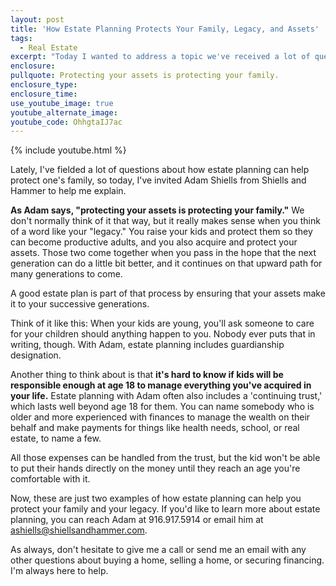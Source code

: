 ```yaml
---
layout: post
title: 'How Estate Planning Protects Your Family, Legacy, and Assets'
tags:
  - Real Estate
excerpt: "Today I wanted to address a topic we've received a lot of questions about lately: estate planning. Estate planning is about protecting your wealth and assets, which is really all about protecting your family. To help me explain the finer details, I've invited Adam Shiells from the law firm Shiells and Hammer. Adam has two good examples of exactly how estate planning protects both your family and your legacy. For more details, watch this short video."
enclosure:
pullquote: Protecting your assets is protecting your family.
enclosure_type:
enclosure_time:
use_youtube_image: true
youtube_alternate_image:
youtube_code: OhhgtaIJ7ac
---
```



{% include youtube.html %}

Lately, I've fielded a lot of questions about how estate planning can help protect one's family, so today, I've invited Adam Shiells from Shiells and Hammer to help me explain.&nbsp;

**As Adam says, "protecting your assets is protecting your family."** We don't normally think of it that way, but it really makes sense when you think of a word like your "legacy." You raise your kids and protect them so they can become productive adults, and you also acquire and protect your assets. Those two come together when you pass in the hope that the next generation can do a little bit better, and it continues on that upward path for many generations to come.&nbsp;

A good estate plan is part of that process by ensuring that your assets make it to your successive generations.&nbsp;

Think of it like this: When your kids are young, you'll ask someone to care for your children should anything happen to you. Nobody ever puts that in writing, though. With Adam, estate planning includes guardianship designation.

Another thing to think about is that **it's hard to know if kids will be responsible enough at age 18 to manage everything you've acquired in your life.** Estate planning with Adam often also includes a 'continuing trust,' which lasts well beyond age 18 for them. You can name somebody who is older and more experienced with finances to manage the wealth on their behalf and make payments for things like health needs, school, or real estate, to name a few.&nbsp;

All those expenses can be handled from the trust, but the kid won't be able to put their hands directly on the money until they reach an age you're comfortable with it.&nbsp;

Now, these are just two examples of how estate planning can help you protect your family and your legacy. If you'd like to learn more about estate planning, you can reach Adam at 916.917.5914 or email him at ashiells@shiellsandhammer.com.

As always, don't hesitate to give me a call or send me an email with any other questions about buying a home, selling a home, or securing financing. I'm always here to help.